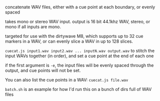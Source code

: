 concatenate WAV files, either with a cue point at each boundary, or evenly spaced

takes mono or stereo WAV input. output is 16 bit 44.1khz WAV, stereo, or mono if all inputs are mono.

targeted for use with the dirtywave M8, which supports up to 32 cue markers in a WAV, or can evenly slice a WAV in up to 128 slices.

`cuecat.js input1.wav input2.wav ... inputN.wav output.wav` to stitch the input WAVs together (in order), and set
a cue point at the end of each one

if the first argument is `-e`, the input files will be evenly spaced through the output, and cue points will not be set.

You can also list the cue points in a WAV: `cuecat.js file.wav`

`batch.sh` is an example for how I'd run this on a bunch of dirs full of WAV files
